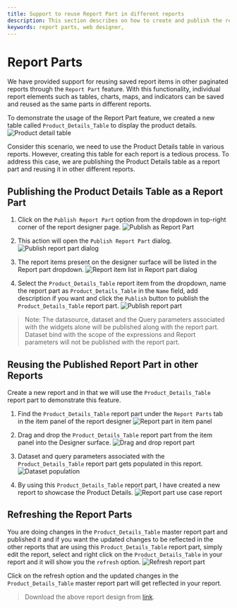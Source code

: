 ```yaml
---
title: Support to reuse Report Part in different reports 
description: This section describes on how to create and publish the report part and reuse it in other paginated reports
keywords: report parts, web designer,
---
```


# Report Parts

We have provided support for reusing saved report items in other paginated reports through the `Report Part` feature. With this functionality, individual report elements such as tables, charts, maps, and indicators can be saved and reused as the same parts in different reports.

To demonstrate the usage of the Report Part feature, we created a new table called `Product_Details_Table` to display the product details.
![Product detail table](/static/assets/on-premise/images/report-designer/report-parts/product-details-table.png)

Consider this scenario, we need to use the Product Details table in various reports. However, creating this table for each report is a tedious process. To address this case, we are publishing the Product Details table as a report part and reusing it in other different reports.

## Publishing the Product Details Table as a Report Part

1. Click on the `Publish Report Part` option from the dropdown in top-right corner of the report designer page.
![Publish as Report Part](/static/assets/on-premise/images/report-designer/report-parts/publish-as-part.png)

2. This action will open the `Publish Report Part` dialog.
![Publish report part dialog](/static/assets/on-premise/images/report-designer/report-parts/publish-report-part-dialog.png)

3. The report items present on the designer surface will be listed in the Report part dropdown.
![Report item list in Report part dialog](/static/assets/on-premise/images/report-designer/report-parts/report-item-list.png)

4. Select the `Product_Details_Table` report item from the dropdown, name the report part as `Product_Details_Table` in the `Name` field, add description if you want and click the `Publish` button to publish the `Product_Details_Table` report part.
![Publish report part](/static/assets/on-premise/images/report-designer/report-parts/publish-report-part.png)

> Note:
The datasource, dataset and the Query parameters associated with the widgets alone will be published along with the report part.
Dataset bind with the scope of the expressions and Report parameters will not be published with the report part.

## Reusing the Published Report Part in other Reports

Create a new report and in that we will use the `Product_Details_Table` report part to demonstrate this feature.

1. Find the `Product_Details_Table` report part under the `Report Parts` tab in the item panel of the report designer
![Report part in item panel](/static/assets/on-premise/images/report-designer/report-parts/report-part-itempanel.png)

2. Drag and drop the `Product_Details_Table` report part from the item panel into the Designer surface.
![Drag and drop report part](/static/assets/on-premise/images/report-designer/report-parts/drag-report-part.png)

3. Dataset and query parameters associated with the `Product_Details_Table` report part gets populated in this report.
![Dataset population](/static/assets/on-premise/images/report-designer/report-parts/dataset-population.png)

4. By using this `Product_Details_Table` report part, I have created a new report to showcase the Product Details.
![Report part use case report](/static/assets/on-premise/images/report-designer/report-parts/use-case-report.png)

## Refreshing the Report Parts

You are doing changes in the `Product_Details_Table` master report part and published it and if you want the updated changes to be reflected in the other reports that are using this `Product_Details_Table` report part, simply edit the report, select and right click on the `Product_Details_Table` in your report and it will show you the `refresh` option.
![Refresh report part](/static/assets/on-premise/images/report-designer/report-parts/refresh-report-part.png)

Click on the refresh option and the updated changes in the `Product_Details_Table` master report part will get reflected in your report.

> Download the above report design from [link](https://github.com/bold-reports/resources/blob/development/docs/report-designer/design-report-part-use-case-report.rdl).